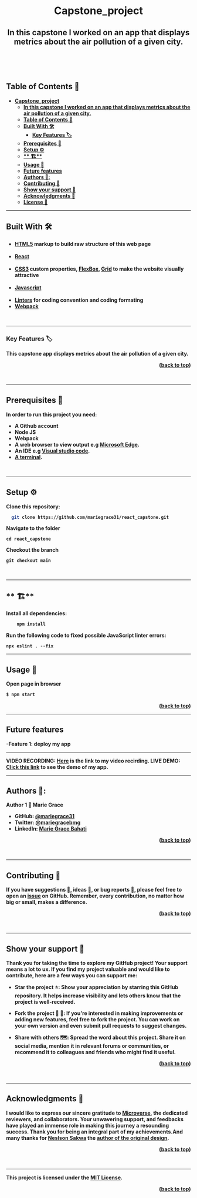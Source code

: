 <a name="readme-top"></a>

<div align="center">

#  **Capstone_project**
In this capstone I worked on an app that displays metrics about the air pollution of a given city.
---
  <br/>
  <br/>
  <br/>
</div>

<!-- TABLE OF CONTENTS -->
## <b>Table of Contents 📗
- [**Capstone\_project**](#capstone_project)
  - [In this capstone I worked on an app that displays metrics about the air pollution of a given city.](#in-this-capstone-i-worked-on-an-app-that-displays-metrics-about-the-air-pollution-of-a-given-city)
  - [Table of Contents 📗](#table-of-contents-)
  - [**Built With 🛠**](#built-with-)
    - [**Key Features 🏷️** ](#key-features-️-)
  - [**Prerequisites 🧱**](#prerequisites-)
  - [**Setup ⚙️**](#setup-️)
  - [\*\* 🏗️\*\*](#-️)
  - [**Usage 📂**](#usage-)
  - [**Future features**](#future-features)
  - [**Authors 👤**:](#authors-)
  - [**Contributing 🤝**](#contributing-)
  - [**Show your support 🌟**](#show-your-support-)
  - [**Acknowledgments 🙏**](#acknowledgments-)
  - [License 📝](#license-)

---
<!-- BUILT WITH -->
## **Built With 🛠**<a name="built-with"></a><br>

  <ul>
    <li><a href="https://developer.mozilla.org/en-US/docs/Web/HTML">HTML5</a> markup to build raw structure of this web page</li><br>
    <li><a href="https://react.dev/">React</a></li><br>
    <li><a href="https://developer.mozilla.org/en-US/docs/Web/CSS">CSS3</a> custom properties, <a href="https://css-tricks.com/snippets/css/a-guide-to-flexbox/">FlexBox</a>, <a href="https://www.w3schools.com/css/css_grid.asp">Grid</a> to make the website visually attractive</li><br>
    <li><a href="https://reactjs.org/">Javascript</a></li><br>
    <li><a href="https://mozilla.github.io/addons-linter/">Linters</a> for coding convention and coding formating</li>
    <li><a href="https://webpack.js.org">Webpack</a></li>
  </ul>

<br>

---
<!-- KEY FEATURES -->
### **Key Features 🏷️** <a name="key-features"></a>

This capstone app displays metrics about the air pollution of a given city.
<p align="right">(<a href="#readme-top">back to top</a>)</p>
<br>

---
<!-- PREREQUISITIES -->
## **Prerequisites 🧱**<a name="prerequisites"></a>

In order to run this project you need:

- A Github account
- Node JS
- Webpack
- A web browser to view output e.g [Microsoft Edge](https://www.microsoft.com/en-us/edge).
- An IDE e.g [Visual studio code](https://code.visualstudio.com/).
- [A terminal](https://code.visualstudio.com/docs/terminal/basics).

<br>

---
<!-- SETUP -->
## **Setup ⚙️**<a name="setup"></a>

Clone this repository:<br>
```sh
  git clone https://github.com/mariegrace31/react_capstone.git

```
Navigate to the folder
```
cd react_capstone
```
Checkout the branch
```
git checkout main
```
<br>

---
<!-- INSTALL -->
## ** 🏗️**<a name="install"></a>

Install all dependencies:

```sh
    npm install
```
Run the following code to fixed possible JavaScript linter errors:
```
npx eslint . --fix
```

---
<!-- USAGE -->
## **Usage 📂**<a name="usage"></a>
Open page in browser
```sh
$ npm start
```
<p align="right">(<a href="#readme-top">back to top</a>)</p>

---
<!-- Future features -->
## **Future features**<a name="Future-fetures"></a>
-Feature 1: deploy my app

---
<!-- Live demo -->
VIDEO RECORDING: [Here](https://www.loom.com/share/2221bc4c38d14d5cacbb2c09afe98e56?sid=c1da20ce-4cf0-4064-b19b-6a2e4815635a) is the link to my video recirding.
LIVE DEMO: [Click this link](https://myreactcapstone.netlify.app/) to see the demo of my app.

---
<!-- AUTHORS -->
## **Authors 👤**<a name="author"></a>:
**Author 1**
👤 **Marie Grace**

- GitHub: [@mariegrace31](https://github.com/mariegrace31)
- Twitter: [@mariegracebmg](https://twitter.com/mariegracebmg)
- LinkedIn: [Marie Grace Bahati](https://linkedin.com/in/marie-gr%C3%A2ce-bahati-546765224)


<p align="right">(<a href="#readme-top">back to top</a>)</p>

<br>

---
<!-- CONTRIBUTING -->
## **Contributing 🤝**<a name="contributing"></a>

If you have suggestions 📝, ideas 🤔, or bug reports 🐛, please feel free to open an [issue](https://github.com/mariegrace31/react_capstone/issues) on GitHub.
Remember, every contribution, no matter how big or small, makes a difference.

<p align="right">(<a href="#readme-top">back to top</a>)</p>

<br>

---
<!-- SUPPORT -->
## **Show your support 🌟**<a name="support"></a>

Thank you for taking the time to explore my GitHub project! Your support means a lot to ux. If you find my project valuable and would like to contribute, here are a few ways you can support me:

 - **Star the project ⭐️**: Show your appreciation by starring this GitHub repository. It helps increase visibility and lets others know that the project is well-received.

 - **Fork the project 🍴 🎣**: If you're interested in making improvements or adding new features, feel free to fork the project. You can work on your own version and even submit pull requests to suggest changes.

 - **Share with others 🗺️**: Spread the word about this project. Share it on social media, mention it in relevant forums or communities, or recommend it to colleagues and friends who might find it useful.

<p align="right">(<a href="#readme-top">back to top</a>)</p>

<br>

---
<!-- ACKNOWLEDGEMENTS -->
## **Acknowledgments 🙏**<a name="acknowledgements"></a>

I would like to express our sincere gratitude to [Microverse](https://github.com/microverseinc), the dedicated reviewers, and collaborators. Your unwavering support, and feedbacks have played an immense role in making this journey a resounding success. Thank you for being an integral part of my achievements.And many thanks for [Neslson Sakwa](https://www.behance.net/sakwadesignstudio) the [author of the original design](https://www.behance.net/gallery/31579789/Ballhead-App-(Free-PSDs)).

<p align="right">(<a href="#readme-top">back to top</a>)</p>

<br>

---
<!-- LICENCE -->
This project is licensed under the [MIT License](./LICENSE).

<p align="right">(<a href="#readme-top">back to top</a>)</p>
